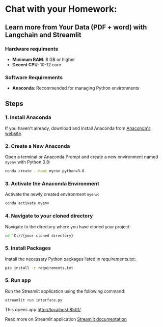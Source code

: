 # Chat with your Homework:

## Learn more from Your Data (PDF + word) with Langchain and Streamlit

### Hardware requiments
- **Minimum RAM**: 8 GB or higher
- **Decent CPU**: 10-12 core

### Software Requirements
- **Anaconda**: Recommended for managing Python environments

## Steps
### 1. Install Anaconda
If you haven't already, download and install Anaconda from [Anaconda's website](https://www.anaconda.com/products/distribution).


### 2. Create a New Anaconda 
Open a terminal or Anaconda Prompt and create a new environment named `myenv` with Python 3.8:
```bash
conda create --name myenv python=3.8
```

### 3. Activate the Anaconda Environment
Activate the newly created environment `myenv`:
```bash
conda activate myenv
```

### 4. Navigate to your cloned directory
Navigate to the directory where you have cloned your project:
```bash
cd `C://{your cloned directory}
```

### 5. Install Packages
Install the necessary Python packages listed in requirements.txt:
```bash
pip install -r requirements.txt
```

###  5. Run app
Run the Streamlit application using the following command:
```bash
streamlit run interface.py
```
This opens app [http://localhost:8501/](http://localhost:8501/)

Read more on Streamlit application [Streamlit documentation](https://docs.streamlit.io/)
